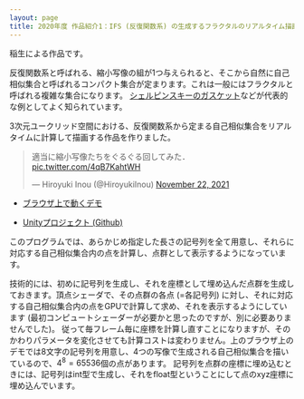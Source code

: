 ```yaml
---
layout: page
title: 2020年度 作品紹介1：IFS (反復関数系) の生成するフラクタルのリアルタイム描画 (稲生啓行)
---
```

稲生による作品です。

反復関数系と呼ばれる、縮小写像の組が1つ与えられると、そこから自然に自己相似集合と呼ばれるコンパクト集合が定まります。これは一般にはフラクタルと呼ばれる複雑な集合になります。
[シェルピンスキーのガスケット](https://ja.wikipedia.org/wiki/%E3%82%B7%E3%82%A7%E3%83%AB%E3%83%94%E3%83%B3%E3%82%B9%E3%82%AD%E3%83%BC%E3%81%AE%E3%82%AE%E3%83%A3%E3%82%B9%E3%82%B1%E3%83%83%E3%83%88)などが代表的な例としてよく知られています。

3次元ユークリッド空間における、反復関数系から定まる自己相似集合をリアルタイムに計算して描画する作品を作りました。

<blockquote class="twitter-tweet"><p lang="ja" dir="ltr">適当に縮小写像たちをぐるぐる回してみた． <a href="https://t.co/4qB7KahtWH">pic.twitter.com/4qB7KahtWH</a></p>&mdash; Hiroyuki Inou (@HiroyukiInou) <a href="https://twitter.com/HiroyukiInou/status/1462795210891485186?ref_src=twsrc%5Etfw">November 22, 2021</a></blockquote> <script async src="https://platform.twitter.com/widgets.js" charset="utf-8"></script> 

- [ブラウザ上で動くデモ](https://www.math.kyoto-u.ac.jp/~inou/webvr/IFS/)

- [Unityプロジェクト (Github)](https://github.com/romanesco/FractalsVR)

このプログラムでは、あらかじめ指定した長さの記号列を全て用意し、それらに対応する自己相似集合内の点を計算し、点群として表示するようになっています。

技術的には、初めに記号列を生成し、それを座標として埋め込んだ点群を生成しておきます。頂点シェーダで、その点群の各点 (=各記号列) に対し、それに対応する自己相似集合内の点をGPUで計算して求め、それを表示するようにしています (最初コンピュートシェーダーが必要かと思ったのですが、別に必要ありませんでした)。
従って毎フレーム毎に座標を計算し直すことになりますが、そのかわりパラメータを変化させても計算コストは変わりません。上のブラウザ上のデモでは8文字の記号列を用意し、4つの写像で生成される自己相似集合を描いているので、$4^8=65536$個の点があります。
記号列を点群の座標に埋め込むときには、記号列はint型で生成し、それをfloat型ということにして点のxyz座標に埋め込んでいます。

